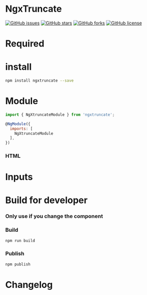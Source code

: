 # NgxTruncate

[![GitHub issues](https://img.shields.io/github/issues/amarkes/ngxtruncate.svg)](https://github.com/amarkes/https://github.com/amarkes/ngxtruncate/issues)
[![GitHub stars](https://img.shields.io/github/stars/amarkes/ngxtruncate.svg)](https://github.com/amarkes/https://github.com/amarkes/ngxtruncate/stargazers)
[![GitHub forks](https://img.shields.io/github/forks/amarkes/ngxtruncate.svg)](https://github.com/amarkes/https://github.com/amarkes/ngxtruncate/network)
[![GitHub license](https://img.shields.io/badge/license-MIT-blue.svg)](https://raw.githubusercontent.com/amarkes/https://github.com/amarkes/ngxtruncate/master/LICENSE)




# Required

# install

```sh
npm install ngxtruncate --save
```

# Module

```javascript
import { NgXtruncateModule } from 'ngxtruncate';

@NgModule({
  imports: [
    NgXtruncateModule
  ],
})

```

### HTML

# Inputs


# Build for developer

### Only use if you change the component

### Build

```sh
npm run build
```

### Publish

```sh
npm publish
```

# Changelog

